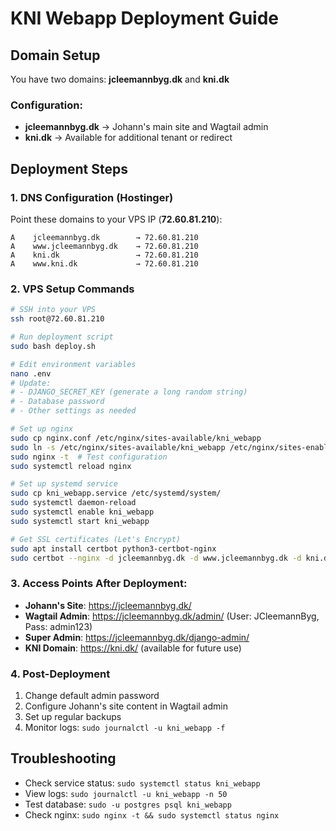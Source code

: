 # KNI Webapp Deployment Guide

## Domain Setup
You have two domains: **jcleemannbyg.dk** and **kni.dk**

### Configuration:
- **jcleemannbyg.dk** → Johann's main site and Wagtail admin
- **kni.dk** → Available for additional tenant or redirect

## Deployment Steps

### 1. DNS Configuration (Hostinger)
Point these domains to your VPS IP (**72.60.81.210**):
```
A    jcleemannbyg.dk        → 72.60.81.210
A    www.jcleemannbyg.dk    → 72.60.81.210  
A    kni.dk                 → 72.60.81.210
A    www.kni.dk             → 72.60.81.210
```

### 2. VPS Setup Commands
```bash
# SSH into your VPS  
ssh root@72.60.81.210

# Run deployment script
sudo bash deploy.sh

# Edit environment variables
nano .env
# Update:
# - DJANGO_SECRET_KEY (generate a long random string)
# - Database password  
# - Other settings as needed

# Set up nginx
sudo cp nginx.conf /etc/nginx/sites-available/kni_webapp
sudo ln -s /etc/nginx/sites-available/kni_webapp /etc/nginx/sites-enabled/
sudo nginx -t  # Test configuration
sudo systemctl reload nginx

# Set up systemd service
sudo cp kni_webapp.service /etc/systemd/system/
sudo systemctl daemon-reload
sudo systemctl enable kni_webapp
sudo systemctl start kni_webapp

# Get SSL certificates (Let's Encrypt)
sudo apt install certbot python3-certbot-nginx
sudo certbot --nginx -d jcleemannbyg.dk -d www.jcleemannbyg.dk -d kni.dk -d www.kni.dk
```

### 3. Access Points After Deployment:
- **Johann's Site**: https://jcleemannbyg.dk/
- **Wagtail Admin**: https://jcleemannbyg.dk/admin/ (User: JCleemannByg, Pass: admin123)  
- **Super Admin**: https://jcleemannbyg.dk/django-admin/
- **KNI Domain**: https://kni.dk/ (available for future use)

### 4. Post-Deployment
1. Change default admin password
2. Configure Johann's site content in Wagtail admin
3. Set up regular backups
4. Monitor logs: `sudo journalctl -u kni_webapp -f`

## Troubleshooting
- Check service status: `sudo systemctl status kni_webapp`
- View logs: `sudo journalctl -u kni_webapp -n 50`
- Test database: `sudo -u postgres psql kni_webapp`
- Check nginx: `sudo nginx -t && sudo systemctl status nginx`